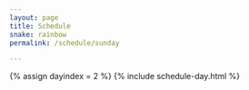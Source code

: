 ```yaml
---
layout: page
title: Schedule
snake: rainbow
permalink: /schedule/sunday

---
```

{% assign dayindex = 2 %}
{% include schedule-day.html %}
